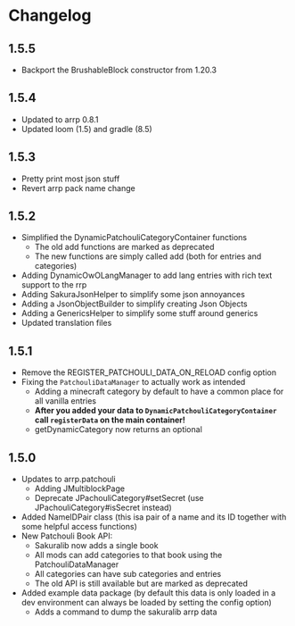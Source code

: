 # Changelog

## 1.5.5

* Backport the BrushableBlock constructor from 1.20.3

## 1.5.4

* Updated to arrp 0.8.1
* Updated loom (1.5) and gradle (8.5)

## 1.5.3

* Pretty print most json stuff
* Revert arrp pack name change

## 1.5.2

* Simplified the DynamicPatchouliCategoryContainer functions
  * The old add functions are marked as deprecated
  * The new functions are simply called add (both for entries and categories)
* Adding DynamicOwOLangManager to add lang entries with rich text support to the rrp
* Adding SakuraJsonHelper to simplify some json annoyances
* Adding a JsonObjectBuilder to simplify creating Json Objects
* Adding a GenericsHelper to simplify some stuff around generics
* Updated translation files

## 1.5.1

* Remove the REGISTER_PATCHOULI_DATA_ON_RELOAD config option
* Fixing the `PatchouliDataManager` to actually work as intended
  * Adding a minecraft category by default to have a common place for all vanilla entries
  * **After you added your data to `DynamicPatchouliCategoryContainer` call `registerData` on the main container!**
  * getDynamicCategory now returns an optional

## 1.5.0

* Updates to arrp.patchouli
  * Adding JMultiblockPage
  * Deprecate JPachouliCategory#setSecret (use JPachouliCategory#isSecret instead)
* Added NameIDPair class (this isa pair of a name and its ID together with some helpful access functions)
* New Patchouli Book API:
  * Sakuralib now adds a single book
  * All mods can add categories to that book using the PatchouliDataManager
  * All categories can have sub categories and entries
  * The old API is still available but are marked as deprecated
* Added example data package (by default this data is only loaded in a dev environment can always be loaded by setting the config option)
  * Adds a command to dump the sakuralib arrp data
